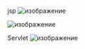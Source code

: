 jsp
![изображение](https://github.com/user-attachments/assets/82bb7574-1c7f-4d83-bcd3-caf35e75ebc7)

![изображение](https://github.com/user-attachments/assets/d108bcc9-33c8-40bf-baf1-155e8e512cef)

Servlet
![изображение](https://github.com/user-attachments/assets/896f5364-4a49-45ce-9245-c824b39fd3f6)
